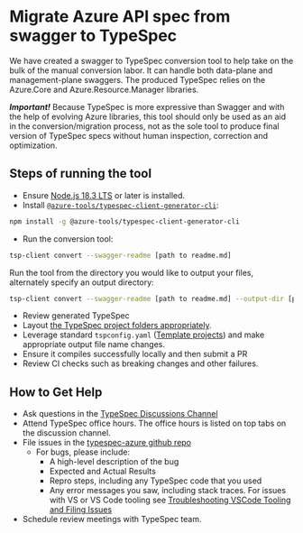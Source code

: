 # Migrate Azure API spec from swagger to TypeSpec

We have created a swagger to TypeSpec conversion tool to help take on the bulk of the manual conversion labor. It can handle both data-plane and management-plane swaggers. The produced TypeSpec relies on the Azure.Core and Azure.Resource.Manager libraries.

**_Important!_** Because TypeSpec is more expressive than Swagger and with the help of evolving Azure libraries, this tool should only be used as an aid in the conversion/migration process, not as the sole tool to produce final version of TypeSpec specs without human inspection, correction and optimization.

## Steps of running the tool

- Ensure [Node.js 18.3 LTS](https://nodejs.org/en/download/) or later is installed.
- Install [`@azure-tools/typespec-client-generator-cli`](https://www.npmjs.com/package/@azure-tools/typespec-client-generator-cli):

```bash
npm install -g @azure-tools/typespec-client-generator-cli
```

- Run the conversion tool:

```bash
tsp-client convert --swagger-readme [path to readme.md]
```

Run the tool from the directory you would like to output your files, alternately specify an output directory:

```bash
tsp-client convert --swagger-readme [path to readme.md] --output-dir [path to output directory]
```

- Review generated TypeSpec
- Layout [the TypeSpec project folders appropriately](https://github.com/Azure/azure-rest-api-specs/blob/main/documentation/typespec-structure-guidelines.md).
- Leverage standard `tspconfig.yaml` ([Template projects](https://github.com/microsoft/typespec/tree/main/eng/feeds)) and make appropriate output file name changes.
- Ensure it compiles successfully locally and then submit a PR
- Review CI checks such as breaking changes and other failures.

## How to Get Help

- Ask questions in the [TypeSpec Discussions Channel](https://teams.microsoft.com/l/channel/19%3a906c1efbbec54dc8949ac736633e6bdf%40thread.skype/TypeSpec%2520Discussion%2520%25F0%259F%2590%25AE?groupId=3e17dcb0-4257-4a30-b843-77f47f1d4121&tenantId=72f988bf-86f1-41af-91ab-2d7cd011db47)
- Attend TypeSpec office hours. The office hours is listed on top tabs on the discussion channel.
- File issues in the [typespec-azure github repo](https://github.com/azure/typespec-azure/issues)
  - For bugs, please include:
    - A high-level description of the bug
    - Expected and Actual Results
    - Repro steps, including any TypeSpec code that you used
    - Any error messages you saw, including stack traces. For issues with VS or VS Code tooling see [Troubleshooting VSCode Tooling and Filing Issues](#troubleshooting-vscode-tooling-and-filing-issues)
- Schedule review meetings with TypeSpec team.
